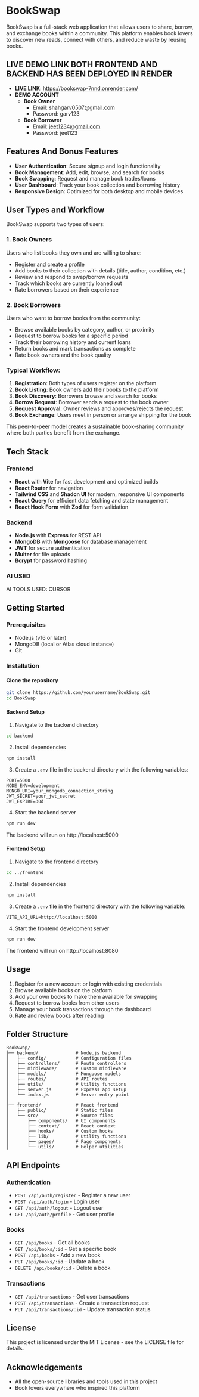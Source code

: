 # BookSwap

BookSwap is a full-stack web application that allows users to share, borrow, and exchange books within a community. This platform enables book lovers to discover new reads, connect with others, and reduce waste by reusing books.

## LIVE DEMO LINK BOTH FRONTEND AND BACKEND HAS BEEN DEPLOYED IN RENDER 
- **LIVE LINK**: https://bookswap-7nnd.onrender.com/
- **DEMO ACCOUNT**
  - **Book Owner**
    - Email: shahgarv0507@gmail.com
    - Password: garv123
  - **Book Borrower**
    - Email: jeet1234@gmail.com
    - Password: jeet123


## Features And Bonus Features

- **User Authentication**: Secure signup and login functionality
- **Book Management**: Add, edit, browse, and search for books
- **Book Swapping**: Request and manage book trades/loans
- **User Dashboard**: Track your book collection and borrowing history
- **Responsive Design**: Optimized for both desktop and mobile devices

## User Types and Workflow

BookSwap supports two types of users:

### 1. Book Owners
Users who list books they own and are willing to share:
- Register and create a profile
- Add books to their collection with details (title, author, condition, etc.)
- Review and respond to swap/borrow requests
- Track which books are currently loaned out
- Rate borrowers based on their experience

### 2. Book Borrowers
Users who want to borrow books from the community:
- Browse available books by category, author, or proximity
- Request to borrow books for a specific period
- Track their borrowing history and current loans
- Return books and mark transactions as complete
- Rate book owners and the book quality

### Typical Workflow:

1. **Registration**: Both types of users register on the platform
2. **Book Listing**: Book owners add their books to the platform
3. **Book Discovery**: Borrowers browse and search for books
4. **Borrow Request**: Borrower sends a request to the book owner
5. **Request Approval**: Owner reviews and approves/rejects the request
6. **Book Exchange**: Users meet in person or arrange shipping for the book

This peer-to-peer model creates a sustainable book-sharing community where both parties benefit from the exchange.

## Tech Stack

### Frontend
- **React** with **Vite** for fast development and optimized builds
- **React Router** for navigation
- **Tailwind CSS** and **Shadcn UI** for modern, responsive UI components
- **React Query** for efficient data fetching and state management
- **React Hook Form** with **Zod** for form validation

### Backend
- **Node.js** with **Express** for REST API
- **MongoDB** with **Mongoose** for database management
- **JWT** for secure authentication
- **Multer** for file uploads
- **Bcrypt** for password hashing


### AI USED
AI TOOLS USED: CURSOR

## Getting Started

### Prerequisites
- Node.js (v16 or later)
- MongoDB (local or Atlas cloud instance)
- Git

### Installation

#### Clone the repository
```bash
git clone https://github.com/yourusername/BookSwap.git
cd BookSwap
```

#### Backend Setup
1. Navigate to the backend directory
```bash
cd backend
```

2. Install dependencies
```bash
npm install
```

3. Create a `.env` file in the backend directory with the following variables:
```
PORT=5000
NODE_ENV=development
MONGO_URI=your_mongodb_connection_string
JWT_SECRET=your_jwt_secret
JWT_EXPIRE=30d
```

4. Start the backend server
```bash
npm run dev
```

The backend will run on http://localhost:5000

#### Frontend Setup
1. Navigate to the frontend directory
```bash
cd ../frontend
```

2. Install dependencies
```bash
npm install
```

3. Create a `.env` file in the frontend directory with the following variable:
```
VITE_API_URL=http://localhost:5000
```

4. Start the frontend development server
```bash
npm run dev
```

The frontend will run on http://localhost:8080

## Usage

1. Register for a new account or login with existing credentials
2. Browse available books on the platform
3. Add your own books to make them available for swapping
4. Request to borrow books from other users
5. Manage your book transactions through the dashboard
6. Rate and review books after reading

## Folder Structure

```
BookSwap/
├── backend/              # Node.js backend
│   ├── config/           # Configuration files
│   ├── controllers/      # Route controllers
│   ├── middleware/       # Custom middleware
│   ├── models/           # Mongoose models
│   ├── routes/           # API routes
│   ├── utils/            # Utility functions
│   ├── server.js         # Express app setup
│   └── index.js          # Server entry point
│
├── frontend/             # React frontend
│   ├── public/           # Static files
│   └── src/              # Source files
│       ├── components/   # UI components
│       ├── context/      # React context
│       ├── hooks/        # Custom hooks
│       ├── lib/          # Utility functions
│       ├── pages/        # Page components
│       └── utils/        # Helper utilities
```

## API Endpoints

### Authentication
- `POST /api/auth/register` - Register a new user
- `POST /api/auth/login` - Login user
- `GET /api/auth/logout` - Logout user
- `GET /api/auth/profile` - Get user profile

### Books
- `GET /api/books` - Get all books
- `GET /api/books/:id` - Get a specific book
- `POST /api/books` - Add a new book
- `PUT /api/books/:id` - Update a book
- `DELETE /api/books/:id` - Delete a book

### Transactions
- `GET /api/transactions` - Get user transactions
- `POST /api/transactions` - Create a transaction request
- `PUT /api/transactions/:id` - Update transaction status

## License

This project is licensed under the MIT License - see the LICENSE file for details.

## Acknowledgements
- All the open-source libraries and tools used in this project
- Book lovers everywhere who inspired this platform 

